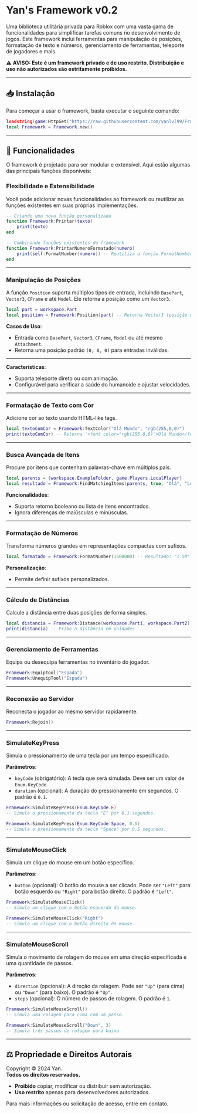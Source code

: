 # **Yan's Framework v0.2**

Uma biblioteca utilitária privada para Roblox com uma vasta gama de funcionalidades para simplificar tarefas comuns no desenvolvimento de jogos. Este framework inclui ferramentas para manipulação de posições, formatação de texto e números, gerenciamento de ferramentas, teleporte de jogadores e mais.

⚠️ **AVISO: Este é um framework privado e de uso restrito. Distribuição e uso não autorizados são estritamente proibidos.**

---

## 📥 **Instalação**

Para começar a usar o framework, basta executar o seguinte comando:

```lua
loadstring(game:HttpGet("https://raw.githubusercontent.com/yanlvl99/Frameworks/refs/heads/main/base.lua"))()
local Framework = Framework.new()
```

---

## 🚀 **Funcionalidades**

O framework é projetado para ser modular e extensível. Aqui estão algumas das principais funções disponíveis:

### **Flexibilidade e Extensibilidade**
Você pode adicionar novas funcionalidades ao framework ou reutilizar as funções existentes em suas próprias implementações.

```lua
-- Criando uma nova função personalizada
function Framework:Printar(texto)
    print(texto)
end

-- Combinando funções existentes do framework
function Framework:PrintarNumeroFormatado(numero)
    print(self:FormatNumber(numero)) -- Reutiliza a função FormatNumber
end
```

---

### **Manipulação de Posições**
A função `Position` suporta múltiplos tipos de entrada, incluindo `BasePart`, `Vector3`, `CFrame` e até `Model`. Ele retorna a posição como um `Vector3`.

```lua
local part = workspace.Part
local position = Framework:Position(part) -- Retorna Vector3 (posição da peça)
```

**Casos de Uso**:
- Entrada como `BasePart`, `Vector3`, `CFrame`, `Model` ou até mesmo `Attachment`.
- Retorna uma posição padrão `(0, 0, 0)` para entradas inválidas.

---
**Características**:
- Suporta teleporte direto ou com animação.
- Configurável para verificar a saúde do humanoide e ajustar velocidades.

---

### **Formatação de Texto com Cor**
Adicione cor ao texto usando HTML-like tags.

```lua
local textoComCor = Framework:TextColor("Olá Mundo", "rgb(255,0,0)")
print(textoComCor) -- Retorna '<font color="rgb(255,0,0)">Olá Mundo</font>'
```

---

### **Busca Avançada de Itens**
Procure por itens que contenham palavras-chave em múltiplos pais.

```lua
local parents = {workspace.ExampleFolder, game.Players.LocalPlayer}
local resultado = Framework:FindMatchingItems(parents, true, "Olá", "Lua")
```

**Funcionalidades**:
- Suporta retorno booleano ou lista de itens encontrados.
- Ignora diferenças de maiúsculas e minúsculas.

---

### **Formatação de Números**
Transforma números grandes em representações compactas com sufixos.

```lua
local formatado = Framework:FormatNumber(1500000) -- Resultado: "1.5M"
```

**Personalização**:
- Permite definir sufixos personalizados.

---

### **Cálculo de Distâncias**
Calcule a distância entre duas posições de forma simples.

```lua
local distancia = Framework:Distance(workspace.Part1, workspace.Part2)
print(distancia) -- Exibe a distância em unidades
```

---

### **Gerenciamento de Ferramentas**
Equipa ou desequipa ferramentas no inventário do jogador.

```lua
Framework:EquipTool("Espada")
Framework:UnequipTool("Espada")
```

---

### **Reconexão ao Servidor**
Reconecta o jogador ao mesmo servidor rapidamente.

```lua
Framework:Rejoin()
```

---

### **SimulateKeyPress**  
Simula o pressionamento de uma tecla por um tempo especificado.  

**Parâmetros**:  
- `keyCode` (obrigatório): A tecla que será simulada. Deve ser um valor de `Enum.KeyCode`.  
- `duration` (opcional): A duração do pressionamento em segundos. O padrão é `0.1`.  

```lua
Framework:SimulateKeyPress(Enum.KeyCode.E)  
-- Simula o pressionamento da tecla "E" por 0.1 segundos.

Framework:SimulateKeyPress(Enum.KeyCode.Space, 0.5)  
-- Simula o pressionamento da tecla "Space" por 0.5 segundos.
```

---

### **SimulateMouseClick**  
Simula um clique do mouse em um botão específico.  

**Parâmetros**:  
- `button` (opcional): O botão do mouse a ser clicado. Pode ser `"Left"` para botão esquerdo ou `"Right"` para botão direito. O padrão é `"Left"`.  

```lua
Framework:SimulateMouseClick()  
-- Simula um clique com o botão esquerdo do mouse.

Framework:SimulateMouseClick("Right")  
-- Simula um clique com o botão direito do mouse.
```

---

### **SimulateMouseScroll**  
Simula o movimento de rolagem do mouse em uma direção especificada e uma quantidade de passos.  

**Parâmetros**:  
- `direction` (opcional): A direção da rolagem. Pode ser `"Up"` (para cima) ou `"Down"` (para baixo). O padrão é `"Up"`.  
- `steps` (opcional): O número de passos de rolagem. O padrão é `1`.  

```lua
Framework:SimulateMouseScroll()  
-- Simula uma rolagem para cima com um passo.

Framework:SimulateMouseScroll("Down", 3)  
-- Simula três passos de rolagem para baixo.
```  

---

## ⚖️ **Propriedade e Direitos Autorais**

Copyright © 2024 Yan.  
**Todos os direitos reservados.**

- **Proibido** copiar, modificar ou distribuir sem autorização.
- **Uso restrito** apenas para desenvolvedores autorizados.

Para mais informações ou solicitação de acesso, entre em contato.

